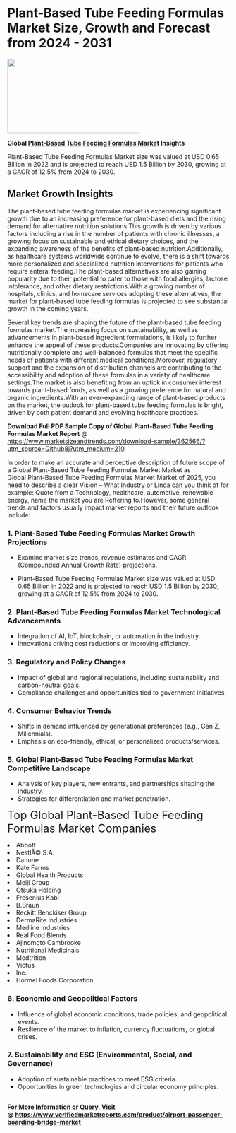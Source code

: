 <H1>Plant-Based Tube Feeding Formulas Market Size, Growth and Forecast from 2024 - 2031</H1><img class="aligncenter size-medium wp-image-584254" src="https://thirdeyenews.in/wp-content/uploads/2024/09/Global-Market-Research-300x168.jpeg" alt="" width="300" height="168" /><p><strong>Global&nbsp;<a href="https://www.marketsizeandtrends.com/download-sample/362566/?utm_source=Github8j?utm_medium=210">Plant-Based Tube Feeding Formulas Market</a> Insights</strong></p><p>Plant-Based Tube Feeding Formulas Market size was valued at USD 0.65 Billion in 2022 and is projected to reach USD 1.5 Billion by 2030, growing at a CAGR of 12.5% from 2024 to 2030.</p><p><h2>Market Growth Insights</h2> <p>The plant-based tube feeding formulas market is experiencing significant growth due to an increasing preference for plant-based diets and the rising demand for alternative nutrition solutions.This growth is driven by various factors including a rise in the number of patients with chronic illnesses, a growing focus on sustainable and ethical dietary choices, and the expanding awareness of the benefits of plant-based nutrition.Additionally, as healthcare systems worldwide continue to evolve, there is a shift towards more personalized and specialized nutrition interventions for patients who require enteral feeding.The plant-based alternatives are also gaining popularity due to their potential to cater to those with food allergies, lactose intolerance, and other dietary restrictions.With a growing number of hospitals, clinics, and homecare services adopting these alternatives, the market for plant-based tube feeding formulas is projected to see substantial growth in the coming years.</p> <p>Several key trends are shaping the future of the plant-based tube feeding formulas market.The increasing focus on sustainability, as well as advancements in plant-based ingredient formulations, is likely to further enhance the appeal of these products.Companies are innovating by offering nutritionally complete and well-balanced formulas that meet the specific needs of patients with different medical conditions.Moreover, regulatory support and the expansion of distribution channels are contributing to the accessibility and adoption of these formulas in a variety of healthcare settings.The market is also benefiting from an uptick in consumer interest towards plant-based foods, as well as a growing preference for natural and organic ingredients.With an ever-expanding range of plant-based products on the market, the outlook for plant-based tube feeding formulas is bright, driven by both patient demand and evolving healthcare practices.</p> <p><span class=""><strong>Download Full PDF Sample Copy of Global Plant-Based Tube Feeding Formulas Market Report</strong> @ <a href="https://www.marketsizeandtrends.com/download-sample/362566/?utm_source=Github8j?utm_medium=210" target="_blank">https://www.marketsizeandtrends.com/download-sample/362566/?utm_source=Github8j?utm_medium=210</a></span></p><p>In order to make an accurate and perceptive description of future scope of a Global&nbsp;Plant-Based Tube Feeding Formulas Market Market as Global&nbsp;Plant-Based Tube Feeding Formulas Market Market of 2025, you need to describe a clear Vision &ndash; What Industry or Linda can you think of for example: Quote from a Technology, healthcare, automotive, renewable energy, name the market you are Reffering to.However, some general trends and factors usually impact market reports and their future outlook include:</p><h3>1.&nbsp;<strong>Plant-Based Tube Feeding Formulas Market Growth Projections</strong></h3><ul><li>Examine market size trends, revenue estimates and CAGR (Compounded Annual Growth Rate) projections.</li><li><p>Plant-Based Tube Feeding Formulas Market size was valued at USD 0.65 Billion in 2022 and is projected to reach USD 1.5 Billion by 2030, growing at a CAGR of 12.5% from 2024 to 2030.</p></li></ul><h3>2.&nbsp;<strong>Plant-Based Tube Feeding Formulas Market Technological Advancements</strong></h3><ul><li>Integration of AI, IoT, blockchain, or automation in the industry.</li><li>Innovations driving cost reductions or improving efficiency.</li></ul><h3>3.&nbsp;<strong>Regulatory and Policy Changes</strong></h3><ul><li>Impact of global and regional regulations, including sustainability and carbon-neutral goals.</li><li>Compliance challenges and opportunities tied to government initiatives.</li></ul><h3>4.&nbsp;<strong>Consumer Behavior Trends</strong></h3><ul><li>Shifts in demand influenced by generational preferences (e.g., Gen Z, Millennials).</li><li>Emphasis on eco-friendly, ethical, or personalized products/services.</li></ul><h3>5.&nbsp;<strong>Global Plant-Based Tube Feeding Formulas Market Competitive Landscape</strong></h3><ul><li>Analysis of key players, new entrants, and partnerships shaping the industry.</li><li>Strategies for differentiation and market penetration.</li></ul><p data-pm-slice="1 1 []"><span style="color: inherit; font-family: inherit; font-size: 25px;">Top Global Plant-Based Tube Feeding Formulas Market Companies</span></p><div class="" data-test-id=""><p><li>Abbott</li><li> NestlÃ© S.A.</li><li> Danone</li><li> Kate Farms</li><li> Global Health Products</li><li> Meiji Group</li><li> Otsuka Holding</li><li> Fresenius Kabi</li><li> B.Braun</li><li> Reckitt Benckiser Group</li><li> DermaRite Industries</li><li> Medline Industries</li><li> Real Food Blends</li><li> Ajinomoto Cambrooke</li><li> Nutritional Medicinals</li><li> Medtrition</li><li> Victus</li><li> Inc.</li><li> Hormel Foods Corporation</li></p></div><h3>6.&nbsp;<strong>Economic and Geopolitical Factors</strong></h3><ul><li>Influence of global economic conditions, trade policies, and geopolitical events.</li><li>Resilience of the market to inflation, currency fluctuations, or global crises.</li></ul><h3>7.&nbsp;<strong>Sustainability and ESG (Environmental, Social, and Governance)</strong></h3><ul><li>Adoption of sustainable practices to meet ESG criteria.</li><li>Opportunities in green technologies and circular economy principles.</li></ul><h2><strong style="font-size: 14px;">For More Information or Query, Visit @&nbsp;</strong><a style="background-color: #ffffff; font-size: 14px;" href="https://www.marketsizeandtrends.com/report/plant-based-tube-feeding-formulas-market/" target="_blank">https://www.verifiedmarketreports.com/product/airport-passenger-boarding-bridge-market</a></h2>